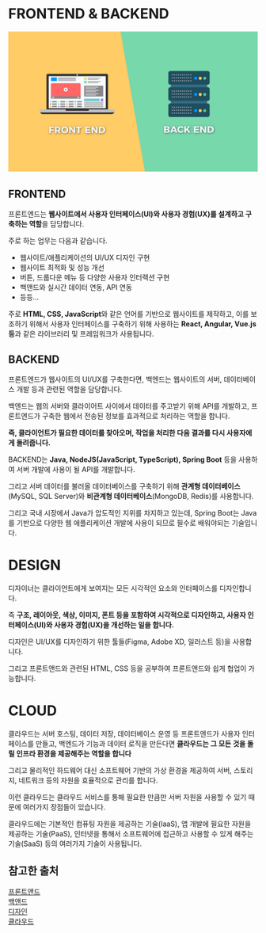 # FRONTEND & BACKEND
![F/B](./Images/전공/F_B.png)

## FRONTEND
프론트엔드는 **웹사이트에서 사용자 인터페이스(UI)와 사용자 경험(UX)를 설계하고 구축하는 역할**을 담당합니다.

주로 하는 업무는 다음과 같습니다.
- 웹사이트/애플리케이션의 UI/UX 디자인 구현
- 웹사이트 최적화 및 성능 개선
- 버튼, 드룹다운 메뉴 등 다양한 사용자 인터렉션 구현
- 백앤드와 실시간 데이터 연동, API 연동
- 등등...

주로 **HTML, CSS, JavaScript**와 같은 언어를 기반으로 웹사이트를 제작하고, 이를 보조하기 위해서 사용자 인터페이스를 구축하기 위해 사용하는 **React, Angular, Vue.js 등**과 같은 라이브러리 및 프레임워크가 사용됩니다.

## BACKEND
프론트엔드가 웹사이트의 UI/UX를 구축한다면, 백엔드는 웹사이트의 서버, 데이터베이스 개발 등과 관련된 역할을 담당합니다.

백엔드는 웹의 서버와 클라이어트 사이에서 데이터를 주고받기 위해 API를 개발하고, 프론트엔드가 구축한 웹에서 전송된 정보를 효과적으로 처리하는 역할을 합니다.

**즉, 클라이언트가 필요한 데이터를 찾아오며, 작업을 처리한 다음 결과를 다시 사용자에게 돌려줍니다.**

BACKEND는 **Java, NodeJS(JavaScript, TypeScript), Spring Boot** 등을 사용하여 서버 개발에 사용이 될 API를 개발합니다.

그리고 서버 데이터를 불러올 데이터베이스를 구축하기 위해 **관계형 데이터베이스**(MySQL, SQL Server)와 **비관계형 데이터베이스**(MongoDB, Redis)를 사용합니다.

그리고 국내 시장에서 Java가 압도적인 지위를 차지하고 있는데, Spring Boot는 Java를 기반으로 다양한 웹 애플리케이션 개발에 사용이 되므로 필수로 배워야되는 기술입니다.

# DESIGN
디자이너는 클라이언트에게 보여지는 모든 시각적인 요소와 인터페이스를 디자인합니다.

즉 **구조, 레이아웃, 색상, 이미지, 폰트 등을 포함하여 시각적으로 디자인하고, 사용자 인터페이스(UI)와 사용자 경험(UX)을 개선하는 일을 합니다.**

디자인은 UI/UX를 디자인하기 위한 툴들(Figma, Adobe XD, 일러스트 등)을 사용합니다.

그리고 프론트앤드와 관련된 HTML, CSS 등을 공부하여 프론트앤드와 쉽게 협업이 가능합니다.

# CLOUD
클라우드는 서버 호스팅, 데이터 저장, 데이터베이스 운영 등 프론트엔드가 사용자 인터페이스를 만들고, 백엔드가 기능과 데이터 로직을 만든다면 **클라우드는 그 모든 것을 돌릴 인프라 환경을 제공해주는 역할을 합니다**

그리고 물리적인 하드웨어 대신 소프트웨어 기반의 가상 환경을 제공하여 서버, 스토리지, 네트워크 등의 자원을 효율적으로 관리를 합니다.

이런 클라우드는 클라우드 서비스를 통해 필요한 만큼만 서버 자원을 사용할 수 있기 때문에 여러가지 장점들이 있습니다.

클라우드에는 기본적인 컴퓨팅 자원을 제공하는 기술(IaaS), 앱 개발에 필요한 자원을 제공하는 기술(PaaS), 인터넷을 통해서 소프트웨어에 접근하고 사용할 수 있게 해주는 기술(SaaS) 등의 여러가지 기술이 사용됩니다.

## 참고한 출처
[프론트앤드](https://velog.io/@osw7875/%ED%94%84%EB%A1%A0%ED%8A%B8%EC%97%94%EB%93%9C-%EA%B0%9C%EB%B0%9C%EC%9E%90%EC%99%80-%EC%97%AD%ED%95%A0%EC%9D%80)
<br>
[백앤드](https://zero-base.co.kr/event/media_insight_contents_BE_background)
<br>
[디자인](https://www.superookie.com/contents/5fa62a168b129f18d515cedb)
<br>
[클라우드](https://brunch.co.kr/@natrsci/82)